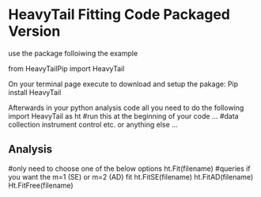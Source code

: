 # HeavyTail Fitting Code Packaged Version
  use the package folloiwing the example

  from HeavyTailPip import HeavyTail

On your terminal page execute to download and setup the pakage:
Pip install HeavyTail

Afterwards in your python analysis code all you need to do the following 
import HeavyTail as ht #run this at the beginning of your code
…
#data collection instrument control etc. or anything else
…
## Analysis
#only need to choose one of the below options
ht.Fit(filename) #queries if you want the m=1 (SE) or m=2 (AD) fit
ht.FitSE(filename)
ht.FitAD(filename)
Ht.FitFree(filename)
